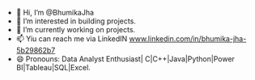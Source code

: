 - 👋 Hi, I’m @BhumikaJha
- 👀 I’m interested in building projects.
- 🌱 I’m currently working on projects.
- 📫 Yiu can reach me via LinkedIN www.linkedin.com/in/bhumika-jha-5b29862b7
- 😄 Pronouns: Data Analyst Enthusiast| C|C++|Java|Python|Power BI|Tableau|SQL|Excel.

<!---
BhumikaJha/BhumikaJha is a ✨ special ✨ repository because its `README.md` (this file) appears on your GitHub profile.
You can click the Preview link to take a look at your changes.
--->
